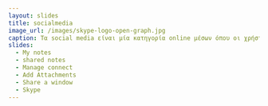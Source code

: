 ```yaml
---
layout: slides
title: socialmedia
image_url: /images/skype-logo-open-graph.jpg
caption: Τα social media είναι μία κατηγορία online μέσων όπου οι χρήστες συζητούν , σύμμετέχουν ,διαμοιράζονται και δυκτυώνονται μέσω του διαδικτύου
slides:
  - My notes 
  - shared notes
  - Manage connect
  - Add Attachments
  - Share a window
  - Skype
---
```

